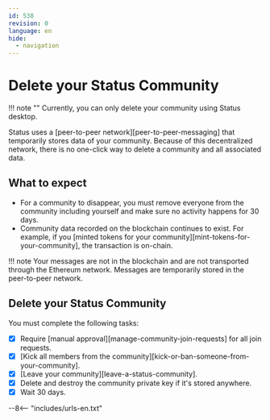 ```yaml
---
id: 538
revision: 0
language: en
hide:
  - navigation
---
```


# Delete your Status Community

!!! note ""
    Currently, you can only delete your community using Status desktop.

Status uses a [peer-to-peer network][peer-to-peer-messaging] that temporarily stores data of your community. Because of this decentralized network, there is no one-click way to delete a community and all associated data.

## What to expect

- For a community to disappear, you must remove everyone from the community including yourself and make sure no activity happens for 30 days.
- Community data recorded on the blockchain continues to exist. For example, if you [minted tokens for your community][mint-tokens-for-your-community], the transaction is on-chain.

!!! note
    Your messages are not in the blockchain and are not transported through the Ethereum network. Messages are temporarily stored in the peer-to-peer network.

## Delete your Status Community

You must complete the following tasks:

- [x] Require [manual approval][manage-community-join-requests] for all join requests.
- [x] [Kick all members from the community][kick-or-ban-someone-from-your-community].
- [x] [Leave your community][leave-a-status-community].
- [x] Delete and destroy the community private key if it's stored anywhere.
- [x] Wait 30 days.

--8<-- "includes/urls-en.txt"
